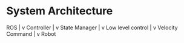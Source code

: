 # System Architecture

ROS
 |
 v
Controller
 |
 v
State Manager
 |
 v
Low level control
 |
 v
Velocity Command
 |
 v
Robot